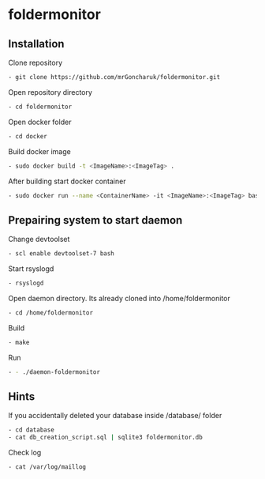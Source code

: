 # foldermonitor

## Installation
Clone repository
```bash
- git clone https://github.com/mrGoncharuk/foldermonitor.git
```
Open repository directory
```bash
- cd foldermonitor
```
Open docker folder
```bash
- cd docker
```
Build docker image
```bash
- sudo docker build -t <ImageName>:<ImageTag> .
```
After building start docker container
```bash
- sudo docker run --name <ContainerName> -it <ImageName>:<ImageTag> bash
```
## Prepairing system to start daemon

Change devtoolset
```bash
- scl enable devtoolset-7 bash
```

Start rsyslogd
```bash
- rsyslogd
```

Open daemon directory. Its already cloned into /home/foldermonitor
```bash
- cd /home/foldermonitor
```

Build
```bash
- make
```

Run
```bash
- - ./daemon-foldermonitor
```

## Hints
If you accidentally deleted your database inside /database/ folder
```bash
- cd database
- cat db_creation_script.sql | sqlite3 foldermonitor.db
```
Check log
```bash
- cat /var/log/maillog
```
